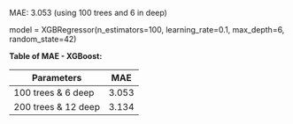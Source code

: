 MAE: 3.053 (using 100 trees and 6 in deep)


model = XGBRegressor(n_estimators=100, learning_rate=0.1, max_depth=6, random_state=42)

**Table of MAE - XGBoost:**

| Parameters | MAE |
| -------- | ------- |
| 100 trees & 6 deep | 3.053 |
| 200 trees & 12 deep | 3.134 |
